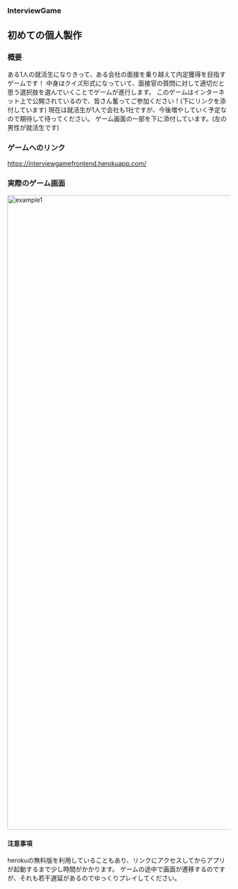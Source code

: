 ### InterviewGame

## 初めての個人製作

### 概要
ある1人の就活生になりきって、ある会社の面接を乗り越えて内定獲得を目指すゲームです！
中身はクイズ形式になっていて、面接官の質問に対して適切だと思う選択肢を選んでいくことでゲームが進行します。
このゲームはインターネット上で公開されているので、皆さん奮ってご参加ください！(下にリンクを添付しています)
現在は就活生が1人で会社も1社ですが、今後増やしていく予定なので期待して待ってください。
ゲーム画面の一部を下に添付しています。(左の男性が就活生です)

### ゲームへのリンク
https://interviewgamefrontend.herokuapp.com/

### 実際のゲーム画面
<img width="1430" alt="example1" src="https://user-images.githubusercontent.com/74057052/139374205-8a88e9fc-d92c-46cc-b4da-4221fd73861e.png">


#### 注意事項
herokuの無料版を利用していることもあり、リンクにアクセスしてからアプリが起動するまで少し時間がかかります。
ゲームの途中で画面が遷移するのですが、それも若干遅延があるのでゆっくりプレイしてください。
